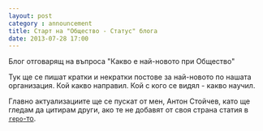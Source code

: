 ```yaml
---
layout: post
category : announcement
title: Старт на "Общество - Статус" блога
date: 2013-07-28 17:00
---
```


Блог отговарящ на въпроса "Какво е най-новото при Общество"

Тук ще се пишат кратки и некратки постове за най-новото по нашата организация. Кой какво направил. Кой с кого се видял - какво научил.

Главно актуализациите ще се пускат от мен, Антон Стойчев, като ще гледам да цитирам други, ако те не добавят от своя страна статия в [`repo`-то](https://github.com/obshtestvo-meta/info/tree/gh-pages).
